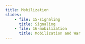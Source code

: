 ```yaml
---
title: Mobilization
slides:
    - file: 15-signaling
      title: Signaling
    - file: 16-mobilization
      title: Mobilization and War
---
```

